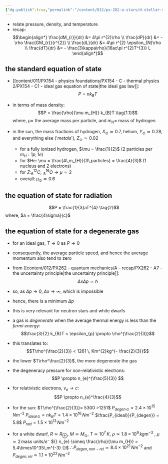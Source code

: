 ```yaml
---
{"dg-publish":true,"permalink":"/content/012/px-282-a-stars/d-stellar-structure-and-interiors/px-282-d3-equations-of-state/","created":"2024-11-25T10:50:32.000+00:00","updated":"2024-11-26T09:39:37.818+00:00"}
---
```


- relate pressure, density, and temperature 
- recap: 
$$\begin{align*}
\frac{dM_{r}}{dr} &= 4\pi r^{2}\rho \\
\frac{dP}{dr} &= - \rho \frac{GM_{r}}{r^{2}} \\
\frac{dL}{dr} &= 4\pi r^{2} \epsilon_{N}\rho \\
\frac{dT}{dr} &= - \frac{3\kappa\rho}{16ac\pi r^{2}T^{3}} L
\end{align*}$$
## the standard equation of state
- [[content/011/PX154 - physics foundations/PX154 - C - thermal physics 2/PX154 - C1 - ideal gas equation of state\|the ideal gas law]]: 
$$P = nk_{B}T \tag{1}$$
- in terms of mass density: 
$$P = \frac{\rho}{\mu m_{H}} k_{B}T \tag{1.1}$$
	where, $\mu=$ the average mass per particle, and $m_{H}=$ mass of hydrogen

- in the sun, the mass fractions of hydrogen, $X_{\odot} \simeq 0.7$, helium, $Y_{\odot} \simeq 0.28$, and everything else ('*metals*'), $Z_{\odot} \simeq 0.02$
	- for a fully ionized hydrogen, $\mu = \frac{1}{2}$ (2 particles per $m_{H}: 1p,1e$)
	- for $He: \mu = \frac{4\,m_{H}}{3\,particles} = \frac{4}{3}$ (1 nucleus and 2 electrons)
	- for $Z: _{6}^{12}C, \;_{8}^{16}O \to \mu \simeq 2$
	- overall: $\mu_{\odot} \simeq 0.6$

## the equation of state for radiation
$$P = \frac{1}{3}aT^{4} \tag{2}$$
where, $a = \frac{4\sigma}{c}$
## the equation of state for a degenerate gas
- for an ideal gas, $T\to0$ as $P\to0$
- consequently, the average particle speed, and hence the average momentum also tend to zero
- from [[content/012/PX262 - quantum mechanics/A - recap/PX262 - A7 - the uncertainty principle\|the uncertainty principle]]: 
$$\Delta x \Delta p \simeq \hbar$$
- so, as $\Delta p \to 0, \; \Delta x \to \infty$, which is impossible
- hence, there is a minimum $\Delta p$
- this is very relevant for neutron stars and white dwarfs

- a gas is *degenerate* when the average thermal energy is less than the *fermi energy*:
$$\frac{3}{2} k_{B}T  < \epsilon_{p} \propto \rho^{\frac{2}{3}}$$
- this translates to: 
$$T\rho^{\frac{2}{3}} < 1261 \, Km^{2}kg^{- \frac{2}{3}}$$
- the lower $T\rho^\frac{2}{3}$, the more degenerate the gas
- the degeneracy pressure for non-relativistic electrons: 
$$P \propto n_{e}^{\frac{5}{3}} $$
- for relativistic electrons, $v_{e} \to c:$ 
$$P \propto n_{e}^\frac{4}{3}$$
- for the sun: $T\rho^{\frac{2}{3}}= 5300 >1251$
	$P_{degen\,\odot} = 2.4\times10^{15}\,Nm^{-2}$
	$P_{ideal\,\odot} = nk_{B}T = 1.4\times10^{16}\,Nm^{-2}$
	$\frac{P_{ideal}}{P_{degen}} = 5.8$
	$P_{rad} = 1.5\times10^{13}\,Nm^{-2}$

- for a white dwarf, 
	$R\simeq R_{\oplus}$, 
	$M\simeq M_{\odot}$, 
	$T\simeq 10^{7}\,K$, 
	$\rho \simeq 1.8\times10^{9}\,kgm^{-3}$ , 
	$\mu \simeq 2\, \text{mass units}/e^{-}$
	${} n_{e} \simeq \frac{\rho}{\mu m_{H}} = 5.4\times10^35\,m^{-3} {}$ 
	$\therefore P_{degen,\,non-rel} \simeq 8.4\times10^{21}\,Nm^{-2}$ and $P_{degen,\,rel} \simeq 1.1\times10^{22}\,Nm^{-2}$
